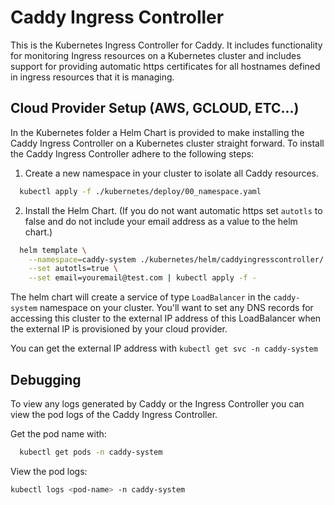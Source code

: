 # Caddy Ingress Controller

This is the Kubernetes Ingress Controller for Caddy. It includes functionality for monitoring
Ingress resources on a Kubernetes cluster and includes support for providing automatic https
certificates for all hostnames defined in ingress resources that it is managing.

## Cloud Provider Setup (AWS, GCLOUD, ETC...)

In the Kubernetes folder a Helm Chart is provided to make installing the Caddy Ingress Controller
on a Kubernetes cluster straight forward. To install the Caddy Ingress Controller adhere to the
following steps:

1. Create a new namespace in your cluster to isolate all Caddy resources.

```sh
  kubectl apply -f ./kubernetes/deploy/00_namespace.yaml
```

2. Install the Helm Chart. (If you do not want automatic https set `autotls` to false and do not include
your email address as a value to the helm chart.)

```sh
  helm template \
    --namespace=caddy-system ./kubernetes/helm/caddyingresscontroller/ \
    --set autotls=true \
    --set email=youremail@test.com | kubectl apply -f -
```

The helm chart will create a service of type `LoadBalancer` in the `caddy-system` namespace on your cluster. You'll want to
set any DNS records for accessing this cluster to the external IP address of this LoadBalancer when the
external IP is provisioned by your cloud provider.

You can get the external IP address with `kubectl get svc -n caddy-system`

## Debugging

To view any logs generated by Caddy or the Ingress Controller you can view the pod logs of the Caddy Ingress Controller.

Get the pod name with:

```sh
  kubectl get pods -n caddy-system
```

View the pod logs:

```sh
kubectl logs <pod-name> -n caddy-system
```
